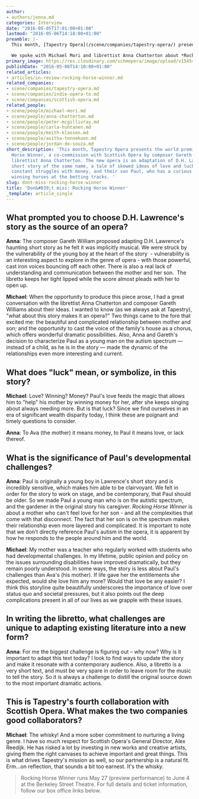 ```yaml
---
author:
- authors/jenna.md
categories: Interview
date: "2016-05-05T17:01:00+01:00"
lastmod: "2016-05-06T14:18:00+01:00"
preamble: |-
  This month, [Tapestry Opera](/scene/companies/tapestry-opera/) presents the world premiere of *Rocking Horse Winner*, a co-commission with [Scottish Opera](/scene/companies/scottish-opera/) by composer Gareth Williams and librettist [Anna Chatterton](/scene/people/anna-chatterton/). The new opera is an adaptation of D.H. Lawrence's short story of the same name, a tale of skewed ideas of love and luck, about a family's constant struggles with money, and their son Paul, who has a curious knack for predicting winning horses at the betting tracks. Tapestry's [Michael Mori](//michael-mori-on-contemporary-opera/) directs, and Conductor-in-Residence [Jordan de Souza](/at-the-podium-jordan-de-souza/) leads a solid cast, including soprano [Carla Huhtanen](/scene/people/carla-huhtanen/), tenor [Keith Klassen](/scene/people/keith-klassen/), baritone [Peter McGillivray](/talking-with-singers-peter-mcgillivray/), and tenor [Asitha Tennekoon](/scene/people/asitha-tennekoon/), who makes his professional debut with the company.

  We spoke with Michael Mori and librettist Anna Chatterton about *Rocking Horse Winner*, and what the piece says about mental health, luck, and wealth disparity.
primary_image: https://res.cloudinary.com/schmopera/image/upload/v1545409169/media/webhook-uploads/1462464596116/2016-05-06---Rocking-Horse-Winner-Press-Photo.jpg.jpg
publishDate: "2016-05-06T14:10:00+01:00"
related_articles:
- articles/in-review-rocking-horse-winner.md
related_companies:
- scene/companies/tapestry-opera.md
- scene/companies/indie-opera-to.md
- scene/companies/scottish-opera.md
related_people:
- scene/people/michael-mori.md
- scene/people/anna-chatterton.md
- scene/people/peter-mcgillivray.md
- scene/people/carla-huhtanen.md
- scene/people/keith-klassen.md
- scene/people/asitha-tennekoon.md
- scene/people/jordan-de-souza.md
short_description: 'This month, Tapestry Opera presents the world premiere of Rocking
  Horse Winner, a co-commission with Scottish Opera by composer Gareth Williams and
  librettist Anna Chatterton. The new opera is an adaptation of D.H. Lawrence&#039;s
  short story of the same name, a tale of skewed ideas of love and luck, about a family&#039;s
  constant struggles with money, and their son Paul, who has a curious knack for predicting
  winning horses at the betting tracks. '
slug: dont-miss-rocking-horse-winner
title: 'Don&#039;t miss: Rocking Horse Winner'
_template: article_single
---
```


## What prompted you to choose D.H. Lawrence's story as the source of an opera? 

**Anna**: The composer Gareth William proposed adapting D.H. Lawrence's haunting short story as he felt it was implicitly musical. We were struck by the vulnerability of the young boy at the heart of the story  - vulnerability is an interesting aspect to explore in the genre of opera - with those powerful, cast iron voices bouncing off each other. There is also a real lack of understanding and communication between the mother and her son.  The libretto keeps her tight lipped while the score almost pleads with her to open up.

**Michael**: When the opportunity to produce this piece arose, I had a great conversation with the librettist Anna Chatterton and composer Gareth Williams about their ideas. I wanted to know (as we always ask at Tapestry), "what about this story makes it an opera?" Two things came to the fore that excited me: the beautiful and complicated relationship between mother and son; and the opportunity to cast the voice of the family's house as a chorus, which offers wonderful dramatic possibilities. Also, Anna and Gareth's decision to characterize Paul as a young man on the autism spectrum — instead of a child, as he is in the story — made the dynamic of the relationships even more interesting and current.

## What does "luck" mean, or symbolize, in this story? 

**Michael**: Love? Winning? Money? Paul's love feeds the magic that allows him to "help" his mother by winning money for her, after she keeps singing about always needing more. But is that luck? Since we find ourselves in an era of significant wealth disparity today, I think these are poignant and timely questions to consider.

**Anna**: To Ava (the mother) it means money, to Paul it means love, or lack thereof.

## What is the significance of Paul's developmental challenges? 

**Anna**: Paul is originally a young boy in Lawrence's short story and is incredibly sensitive, which makes him able to be clairvoyant. We felt in order for the story to work on stage, and be contemporary, that Paul should be older. So we made Paul a young man who is on the autistic spectrum, and the gardener in the original story his caregiver. *Rocking Horse Winner* is about a mother who can't feel love for her son - and all the complexities that come with that disconnect. The fact that her son is on the spectrum makes their relationship even more layered and complicated. It is important to note that we don’t directly reference Paul's autism in the opera, it is apparent by how he responds to the people around him and the world. 

**Michael**: My mother was a teacher who regularly worked with students who had developmental challenges. In my lifetime, public opinion and policy on the issues surrounding disabilities have improved dramatically, but they remain poorly understood. In some ways, the story is less about Paul's challenges than Ava's (his mother). If life gave her the entitlements she expected, would she love him any more? Would that love be any easier? I think this storyline quite beautifully underscores the importance of love over status quo and societal pressures, but it also points out the deep complications present in all of our lives as we grapple with these issues.

## In writing the libretto, what challenges are unique to adapting existing literature into a new form?

**Anna**: For me the biggest challenge is figuring out – why now? Why is it important to adapt this text today? I look to find ways to update the story and make it resonate with a contemporary audience. Also, a libretto is a very short text, and must be very spare in order to leave room for the music to tell the story. So it is always a challenge to distill the original source down to the most important dramatic actions.

## This is Tapestry's fourth collaboration with Scottish Opera. What makes the two companies good collaborators?

**Michael**: The whisky! And a more sober commitment to nurturing a living genre.  I have so much respect for Scottish Opera's General Director, Alex Reedijk. He has risked a lot by investing in new works and creative artists, giving them the right canvases to achieve important and great things. This is what drives Tapestry's mission as well, so our partnership is a natural fit. Erm…on reflection, that sounds a bit too earnest. It's the whisky.

>Rocking Horse Winner runs May 27 (preview performance) to June 4 at the Berkeley Street Theatre. For full details and ticket information, follow our box office links below.
